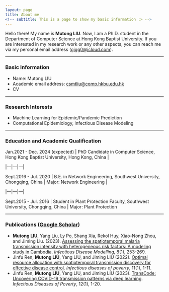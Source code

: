```yaml
---
layout: page
title: About me
<!-- subtitle: This is a page to show my basic information :> -->
---
```


Hello there! My name is **Mutong LIU**. Now, I am a Ph.D. student in the Department of Computer Science at Hong Kong Baptist University. If you are interested in my research work or any other aspects, you can reach me via my personal email address (<a href="mailto:gigg0@icloud.com">gigg0@icloud.com</a>).

------



### Basic Information

- Name: Mutong LIU
- Academic email address: <a href="mailto:csmtliu@comp.hkbu.edu.hk">csmtliu@comp.hkbu.edu.hk</a>
- CV

------



### Research Interests

- Machine Learning for Epidemic/Pandemic Prediction
- Computational Epidemiology, Infectious Disease Modeling

------



### Education and Academic Qualification

Jan.2021 - Dec. 2024 (expected) | PhD Candidate in Computer Science, Hong Kong Baptist University, Hong Kong, China | 

|—|—|—|

Sept.2016 - Jul. 2020 | B.E. in Network Engineering, Southwest University, Chongqing, China | Major: Network Engineering |

|—|—|—|

Sept.2015 - Jul. 2016 | Student in Plant Protection Faculty, Southwest University, Chongqing, China | Major: Plant Protection



------



### Publications ([Google Scholar](https://scholar.google.com/citations?user=erU2odMAAAAJ&hl=en))

- **Mutong LIU**, Yang Liu, Ly Po, Shang Xia, Rekol Huy, Xiao-Nong Zhou, and Jiming Liu. (2023). [Assessing the spatiotemporal malaria transmission intensity with heterogeneous risk factors: A modeling study in Cambodia](https://www.sciencedirect.com/science/article/pii/S2468042723000064). *Infectious Disease Modelling*, 8(1), 253-269.
- Jinfu Ren, **Mutong LIU**, Yang LIU, and Jiming LIU (2022). [Optimal resource allocation with spatiotemporal transmission discovery for effective disease control](https://pubmed.ncbi.nlm.nih.gov/35331329/). *Infectious diseases of poverty*, 11(1), 1-11.
- Jinfu Ren, **Mutong LIU**, Yang LIU, and Jiming LIU (2023). [TransCode: Uncovering COVID-19 transmission patterns via deep learning](https://idpjournal.biomedcentral.com/articles/10.1186/s40249-023-01052-9). *Infectious Diseases of Poverty*, 12(1), 1-20.